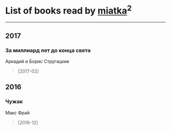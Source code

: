 # List of books read by [miatka](http://vk.com/id35140437)<sup>2</sup>
---

## 2017

### За миллиард лет до конца света
Аркадий и Борис Стругацкие
> [2017-02] 



## 2016

### Чужак
Макс Фрай
> [2016-12] 



